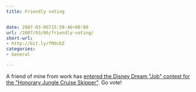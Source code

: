 ```yaml
---
title: Friendly voting


date: 2007-03-06T15:59:46+00:00
url: /2007/03/06/friendly-voting/
short-url:
- http://bit.ly/fMdcbZ
categories:
- General

---
```

<div class='microid-mailto+http:sha1:c5dd87da0dfac0c1ec6f9ed4b7e7a2f3f2cca031'>

A friend of mine from work has <a href="http://www.youtube.com/watch?v=AenGMLNDyJM">entered the Disney Dream "Job" contest for the "Honorary Jungle Cruise Skipper"</a>. Go vote!

